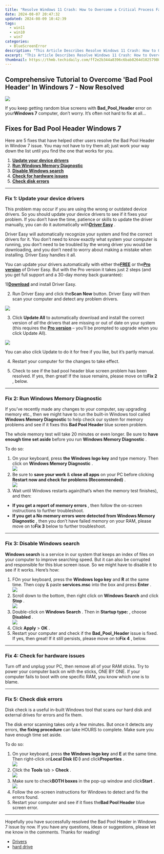 ```yaml
---
title: "Resolve Windows 11 Crash: How to Overcome a Critical Process Failed & Caused BSoD"
date: 2024-08-07 20:47:32
updated: 2024-08-09 10:42:39
tags:
  - win11
  - win10
  - win7
categories:
  - BlueScreenError
description: "This Article Describes Resolve Windows 11 Crash: How to Overcome a Critical Process Failed & Caused BSoD"
excerpt: "This Article Describes Resolve Windows 11 Crash: How to Overcome a Critical Process Failed & Caused BSoD"
thumbnail: https://thmb.techidaily.com/ff2e2b344a8396c6bab8264d1025798025a6c7a29bed97ca0ab60000543775d0.jpg
---
```


## Comprehensive Tutorial to Overcome 'Bad Pool Header' In Windows 7 - Now Resolved

![](https://images.drivereasy.com/wp-content/uploads/2018/09/img_5b9a0d0b5a268.jpg)

 If you keep getting random blue screens with **Bad\_Pool\_Header**  error on your**Windows 7** computer, don’t worry. It’s often not hard to fix at all…

## Fixes for Bad Pool Header Windows 7

 Here are 5 fixes that have helped other users resolve the Bad Pool Header in Window 7 issue. You may not have to try them all; just work your way down the list until you find the one that works for you.

1. [**Update your device drivers**](https://tools.techidaily.com/drivereasy/download/)
2. [**Run Windows Memory Diagnostic**](https://tools.techidaily.com/drivereasy/download/)
3. [**Disable Windows search**](https://tools.techidaily.com/drivereasy/download/)
4. [**Check for hardware issues**](https://tools.techidaily.com/drivereasy/download/)
5. [**Check disk errors**](https://tools.techidaily.com/drivereasy/download/)

---

### Fix 1: Update your device drivers

 This problem may occur if you are using the wrong or outdated device drivers. So you should update your device drivers to see if it fixes your problem. If you don’t have the time, patience or skills to update the driver manually, you can do it automatically with[**Driver Easy**](https://tools.techidaily.com/drivereasy/download/) .

 Driver Easy will automatically recognize your system and find the correct drivers for it. You don’t need to know exactly what system your computer is running, you don’t need to be troubled by the wrong driver you would be downloading, and you don’t need to worry about making a mistake when installing. Driver Easy handles it all.

 You can update your drivers automatically with either the[**FREE**](https://tools.techidaily.com/drivereasy/download/) or the[**Pro version**](https://tools.techidaily.com/drivereasy/download/) of Driver Easy. But with the Pro version it takes just 2 steps (and you get full support and a 30-day money back guarantee):

 1)[**Download**](https://tools.techidaily.com/drivereasy/download/) and install Driver Easy.

 2) Run Driver Easy and click the**Scan Now** button. Driver Easy will then scan your computer and detect any problem drivers.

![](https://images.drivereasy.com/wp-content/uploads/2019/08/image-328.png)

 3) Click **Update All** to automatically download and install the correct version of _all_ the drivers that are missing or out of date on your system (this requires the [**Pro version**](https://tools.techidaily.com/drivereasy/download/) – you’ll be prompted to upgrade when you click Update All).

![](https://images.drivereasy.com/wp-content/uploads/2019/08/image-331.png)

 You can also click Update to do it for free if you like, but it’s partly manual.

4) Restart your computer for the changes to take effect.

5) Check to see if the bad pool header blue screen problem has been resolved. If yes, then great! If the issue remains, please move on to**Fix 2** , below.

---

### Fix 2: Run Windows Memory Diagnostic

 If you’ve recently made any changes to your computer, say upgrading memory etc., then we might have to run the built-in Windows tool called **Windows Memory Diagnostic**   to help check  our system for memory problems and see if it fixes this **Bad Pool Header** blue screen problem.

 The whole memory test will take 20 minutes or even longer. Be sure to **have enough time set aside** before you run **Windows Memory Diagnostic** .

To do so:

1. On your keyboard, press **the Windows logo key**  and type memory. Then click on **Windows Memory Diagnostic** .  
![](https://images.drivereasy.com/wp-content/uploads/2018/09/img_5b9a0e801ef60.jpg)
2. Be sure to **save your work**   & **close all apps**   on your PC before clicking **Restart now and check for problems (Recommended)** .  
![](https://images.drivereasy.com/wp-content/uploads/2018/09/img_5b9a0ea7a77ce.jpg)
3. Wait until Windows restarts again(that’s when the memory test finishes), and then:

* **If you get a report of memory errors** , then follow the on-screen instructions to further troubleshoot.
* **If you get a No memory errors were detected from Windows Memory Diagnostic** , then you don’t have failed memory on your RAM, please move on to**Fix 3** below to further troubleshoot.

---

### Fix 3: Disable Windows search

**Windows search** is a service in our system that keeps an index of files on your computer to improve searching speed. But it can also be corrupted and responsible for this blue screen issue. So we might have to disable it to see if it works. Here’s how:

1. FOn your keyboard, press the   **Windows logo key**  and **R**  at the same time. Then copy & paste **services.msc**  into the box and press **Enter** .  
![](https://images.drivereasy.com/wp-content/uploads/2018/09/img_5b9a1c0ed1f89.jpg)
2. Scroll down to the bottom, then right click on **Windows Search** and click **Stop** .  
![](https://images.drivereasy.com/wp-content/uploads/2018/09/img_5b9a1c77d1d5c.jpg)
3. Double-click on **Windows Search** . Then in **Startup type:** , choose **Disabled** .  
![](https://images.drivereasy.com/wp-content/uploads/2018/09/img_5b9a1cd719341.jpg)
4. Click **Apply**   \> **OK** .
5. Restart your computer and check if the **Bad\_Pool\_Header**  issue is fixed. If yes, then great! If it still persists, please move on to**Fix 4** , below.

---

### Fix 4: Check for hardware issues

 Turn off and unplug your PC, then remove all of your RAM sticks. Try to power your computer back on with the sticks, ONE BY ONE. If your computer fails to boot with one specific RAM, you know which one is to blame.

---

### Fix 5: Check disk errors

 Disk check is a useful in-built  Windows tool that scans our hard disk and external drives for errors and fix them.

 The disk error scanning takes only a few minutes. But once it detects any errors, **the fixing procedure** can take HOURS to complete. Make sure you have enough time set aside.

To do so:

1. On your keyboard, press **the Windows logo key**   and **E**   at the same time. Then right-click on**Local Disk (C:)** and click**Properties** .  
![](https://images.drivereasy.com/wp-content/uploads/2018/09/img_5b9a19b225ab5.jpg)
2. Click the **Tools** tab > **Check** .  
![](https://images.drivereasy.com/wp-content/uploads/2018/09/img_5b9a19e78b25d.jpg)
3. Make sure to check**BOTH boxes** in the pop-up window and click**Start** .  
![](https://images.drivereasy.com/wp-content/uploads/2018/09/img_5b9a19f9abdd8.jpg)
4. Follow the on-screen instructions for Windows to detect and fix the errors found.
5. Restart your computer and see if it fixes the**Bad Pool Header** blue screen error.

---

 Hopefully you have successfully resolved the Bad Pool Header in Windows 7 issue by now. If you have any questions, ideas or suggestions, please let me know in the comments. Thanks for reading!

* [Drivers](https://tools.techidaily.com/drivereasy/download/)
* [hard drive](https://tools.techidaily.com/drivereasy/download/)

<ins class="adsbygoogle"
     style="display:block"
     data-ad-format="autorelaxed"
     data-ad-client="ca-pub-7571918770474297"
     data-ad-slot="1223367746"></ins>



<ins class="adsbygoogle"
     style="display:block"
     data-ad-client="ca-pub-7571918770474297"
     data-ad-slot="8358498916"
     data-ad-format="auto"
     data-full-width-responsive="true"></ins>
